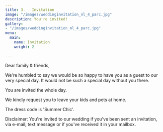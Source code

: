 ```yaml
---
title: 3.   Invitation
image: "/images/weddinginvitation_nl_4_parc.jpg"
description: You're invited!
gallery:
- "/images/weddinginvitation_nl_4_parc.jpg"
menu:
  main:
    name: Invitation
    weight: 2

---
```

Dear family & friends,

We're humbled to say we would be so happy to have you as a guest to our very special day. It would not be such a special day without you there.

You are invited the whole day.

We kindly request you to leave your kids and pets at home.

The dress code is 'Summer Chic'.

Disclaimer: You're invited to our wedding if you've been sent an invitation, via e-mail, text message or if you've received it in your mailbox.